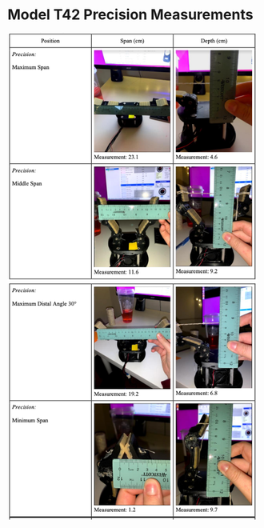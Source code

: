 # Model T42 Precision Measurements

<img src="Images/T42_Precision_1.png" width="500">

<img src="Images/T42_Precision_2.png" width="500">
